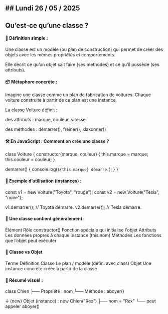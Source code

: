 ## ## Lundi 26 / 05 / 2025

##  Qu’est-ce qu’une classe ?

#### 📘 Définition simple :
Une classe est un modèle (ou plan de construction) qui permet de créer des objets avec les mêmes propriétés et comportements.

Elle décrit ce qu’un objet sait faire (ses méthodes) et ce qu’il possède (ses attributs).

#### 📦 Métaphore concrète :
Imagine une classe comme un plan de fabrication de voitures.
Chaque voiture construite à partir de ce plan est une instance.

La classe Voiture définit :

des attributs : marque, couleur, vitesse

des méthodes : démarrer(), freiner(), klaxonner()

#### 🛠️ En JavaScript : Comment on crée une classe ?
class Voiture {
  constructor(marque, couleur) {
    this.marque = marque;
    this.couleur = couleur;
  }

  demarrer() {
    console.log(`${this.marque} démarre.`);
  }
}

#### 🧪 Exemple d’utilisation (instances) :

const v1 = new Voiture("Toyota", "rouge");
const v2 = new Voiture("Tesla", "noire");

v1.demarrer(); // Toyota démarre.
v2.demarrer(); // Tesla démarre.

#### 📌 Une classe contient généralement :
Élément	Rôle
constructor()	Fonction spéciale qui initialise l'objet
Attributs	Les données propres à chaque instance (this.nom)
Méthodes	Les fonctions que l’objet peut exécuter

#### 📌 Classe vs Objet
Terme	Définition
Classe	Le plan / modèle (défini avec class)
Objet	Une instance concrète créée à partir de la classe

#### 🧩 Résumé visuel :

class Chien
  ├── Propriété : nom
  └── Méthode : aboyer()

↓   (new)
Objet (instance) : new Chien("Rex")
  ├── nom = "Rex"
  └── peut appeler aboyer()
